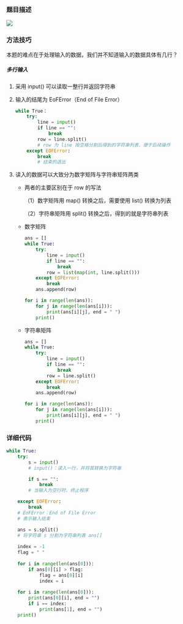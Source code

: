 ### 题目描述

![](D:\Study\myAlgorithm\算法笔记\基础算法\字符串\AcWing_773_字符串插入\773_字符串插入.bmp)

### 方法技巧

本题的难点在于处理输入的数据，我们并不知道输入的数据具体有几行？

##### 多行输入

1. 采用 input() 可以读取一整行并返回字符串

2. 输入的结尾为 EoFError（End of File Error）

   ```python
   while True：
       try:
           line = input()
           if line == "":
               break
           row = line.split()
           # row 为 line 按空格分割后得到的字符串列表，便于后续操作
       except EOFError:
           break
           # 结束的退出
   ```

   

3. 读入的数据可以大致分为数字矩阵与字符串矩阵两类

   - 两者的主要区别在于 row 的写法

     （1）数字矩阵用 map() 转换之后，需要使用 list() 转换为列表

     （2）字符串矩阵用 split() 转换之后，得到的就是字符串列表

   - 数字矩阵

     ```python
     ans = []
     while True:
         try:
             line = input()
             if line == "":
                 break
             row = list(map(int, line.split()))
         except EOFError:
             break
         ans.append(row)
     
     for i in range(len(ans)):
         for j in range(len(ans[i])):
             print(ans[i][j], end = " ")
         print()
     ```

   - 字符串矩阵

     ```python
     ans = []
     while True:
         try:
             line = input()
             if line == "":
                 break
             row = line.split()
         except EOFError:
             break
         ans.append(row)
     
     for i in range(len(ans)):
         for j in range(len(ans[i])):
             print(ans[i][j], end = " ")
         print()
     ```

### 详细代码

```python
while True:
    try:
        s = input()
        # input()：读入一行，并将其转换为字符串

        if s == "":
            break
        # 当输入为空行时，终止程序

    except EOFError:
        break
    # EoFError：End of File Error
    # 表示输入结束

    ans = s.split()
    # 将字符串 s 分割为字符串列表 ans[]
    
    index = -1
    flag = " "
    
    for i in range(len(ans[0])):
        if ans[0][i] > flag:
            flag = ans[0][i]
            index = i
    
    for i in range(len(ans[0])):
        print(ans[0][i], end = "")
        if i == index:
            print(ans[1], end = "")
    print()
```
